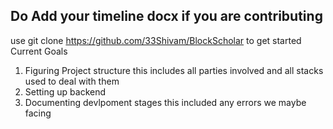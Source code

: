 ## Do Add your timeline docx if you are contributing
use git clone https://github.com/33Shivam/BlockScholar to get started
Current Goals 
1. Figuring Project structure this includes all parties involved and all stacks used to deal with them
2. Setting up backend
3. Documenting devlpoment stages this included any errors we maybe facing
